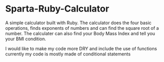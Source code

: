 # Sparta-Ruby-Calculator


A simple calculator built with Ruby. The calculator does the four basic operations, finds exponents of numbers and can find the square root of a number. The calculater can also find your Body Mass Index and tell you your BMI condition.

I would like to make my code more DRY and include the use of functions
currently my code is mostly made of conditional statements
